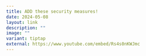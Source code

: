 ```yaml
---
title: ADD these security measures!
date: 2024-05-08
layout: link
description: ""
image: ""
variant: tiptap
external: https://www.youtube.com/embed/Rs4s0nKWJmc
---
```

